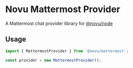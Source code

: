 # Novu Mattermost Provider

A Mattermost chat provider library for [@novu/node](https://github.com/novuhq/novu)

## Usage

```javascript
import { MattermostProvider } from '@novu/mattermost';

const provider = new MattermostProvider();
```
